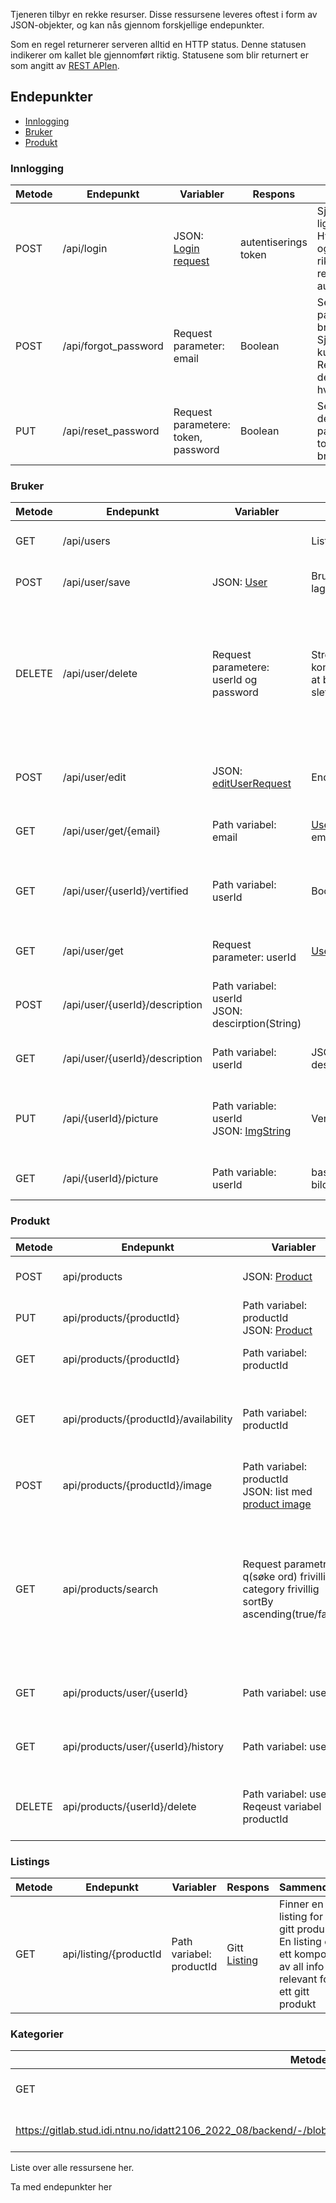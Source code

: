 Tjeneren tilbyr en rekke resurser. Disse ressursene leveres oftest i form av JSON-objekter, og kan nås gjennom forskjellige endepunkter. 

Som en regel returnerer serveren alltid en HTTP status. Denne statusen indikerer om kallet ble gjennomført riktig. Statusene som blir returnert er som angitt av [REST APIen](https://www.restapitutorial.com/lessons/httpmethods.html).



## Endepunkter

- [Innlogging](#innlogging)
- [Bruker](#bruker)
- [Produkt](#produkt)

### Innlogging
| Metode | Endepunkt | Variabler | Respons | Sammendrag |
|--------|-----------|-----------|---------|------------|
| POST | /api/login | JSON: [Login request](https://gitlab.stud.idi.ntnu.no/idatt2106_2022_08/backend/-/blob/main/src/main/java/ntnu/idatt/boco/model/LoginRequest.java) | autentiserings token | Sjekker om brukeren ligger i databasen. <br>Hvis burker finnes og passordet er riktig <br>returneres en autentiseringsnøkkel |
| POST | /api/forgot_password | Request parameter: email | Boolean | Sender en glemt passord email til brukeren. <br>Sjekker om emailen kunne sendes. Returnerer true hvis det lykkes og false hvis det feiler |
| PUT | /api/reset_password | Request parametere: token, password | Boolean | Setter passored lik det innsendte passored, bruker token for å validere bruker |

### Bruker
| Metode | Endepunkt | Variabler | Respons | Sammendrag |
|--------|-----------|-----------|---------|------------|
| GET | /api/users |  | Liste med brukere | Finner alle registrerte brukere |
| POST | /api/user/save | JSON: [User](https://gitlab.stud.idi.ntnu.no/idatt2106_2022_08/backend/-/blob/main/src/main/java/ntnu/idatt/boco/model/User.java) | Brukeren som ble laget | Legger til en ny bruker i databasen |
| DELETE | /api/user/delete | Request parametere: <br>userId og password | Streng med konfirmasjon om at bruker ble slettet | Sletter en gitt bruker fra databasen. Sjekker at passordet er riktig for å forhindre at en bruker sletter en bruker den ikke eier. |
| POST | /api/user/edit | JSON: [editUserRequest](https://gitlab.stud.idi.ntnu.no/idatt2106_2022_08/backend/-/blob/main/src/main/java/ntnu/idatt/boco/model/EditUserRequest.java) | Endret [user](https://gitlab.stud.idi.ntnu.no/idatt2106_2022_08/backend/-/blob/main/src/main/java/ntnu/idatt/boco/model/User.java) | Endrer en bruker å returnerer den nye versjonen |
| GET | /api/user/get/{email} | Path variabel: email | [User](https://gitlab.stud.idi.ntnu.no/idatt2106_2022_08/backend/-/blob/main/src/main/java/ntnu/idatt/boco/model/User.java) med gitt email | Finner en bruker basert på email |
| GET | /api/user/{userId}/vertified | Path variabel: userId | Boolean | Sjekker om en bruker er verifisert. <br>Returnere true eller false |
| GET | /api/user/get | Request parameter: userId | [User](https://gitlab.stud.idi.ntnu.no/idatt2106_2022_08/backend/-/blob/main/src/main/java/ntnu/idatt/boco/model/User.java) med gitt id | Finner bruker med oppgitt id |
| POST | /api/user/{userId}/description | Path variabel: userId <br>JSON: descirption(String) |  | Legger til en beskrivelse for en eksisterende bruker |
| GET | /api/user/{userId}/description | Path variabel: userId | JSON: descirption(String) | Finner beskrivelsen til en bruker |
| PUT | /api/{userId}/picture | Path variable: userId <br>JSON: [ImgString](https://gitlab.stud.idi.ntnu.no/idatt2106_2022_08/backend/-/blob/main/src/main/java/ntnu/idatt/boco/model/ImgString.java) | Verifikasjon tekst | Lagrer ett profil bilde i databasen, hvis det alt ligger ett blir det endret |
| GET | /api/{userId}/picture | Path variable: userId | base64 encoded bilde | Finner profilbilde til gitt bruker |

### Produkt
| Metode | Endepunkt | Variabler | Respons | Sammendrag |
|--------|-----------|-----------|---------|------------|
| POST | api/products | JSON: [Product](https://gitlab.stud.idi.ntnu.no/idatt2106_2022_08/backend/-/blob/main/src/main/java/ntnu/idatt/boco/model/Product.java) | Verifikasjons melding | Legger til ett produkt i databasen |
| PUT | api/products/{productId} | Path variabel: productId <br>JSON: [Product](https://gitlab.stud.idi.ntnu.no/idatt2106_2022_08/backend/-/blob/main/src/main/java/ntnu/idatt/boco/model/Product.java) | Verifikasjons melding | Endrer ett gitt produkt i databasen |
| GET | api/products/{productId} | Path variabel: productId | [Product](https://gitlab.stud.idi.ntnu.no/idatt2106_2022_08/backend/-/blob/main/src/main/java/ntnu/idatt/boco/model/Product.java) | Finner ett gitt produkt i databasen |
| GET | api/products/{productId}/availability | Path variabel: productId | Liste med [availability windows](https://gitlab.stud.idi.ntnu.no/idatt2106_2022_08/backend/-/blob/main/src/main/java/ntnu/idatt/boco/model/AvailabilityWindow.java) | Finner en liste med fra til dato vinduer hvor ett produkt er ledig |
| POST | api/products/{productId}/image | Path variabel: productId <br>JSON: list med [product image](https://gitlab.stud.idi.ntnu.no/idatt2106_2022_08/backend/-/blob/main/src/main/java/ntnu/idatt/boco/model/ProductImage.java) | Verifikasjons melding | Legger til nye bilder for ett produkt |
| GET | api/products/search | Request parametre: q(søke ord) frivillig<br>category frivillig<br>sortBy ascending(true/false) | Sortert liste med [produkter](https://gitlab.stud.idi.ntnu.no/idatt2106_2022_08/backend/-/blob/main/src/main/java/ntnu/idatt/boco/model/Product.java) | Lager en sortert liste med produkter basert på forskjellige request variabler. Noen av variablene kan stå som null. |
| GET | api/products/user/{userId} | Path variabel: userId | List med [usersProducts](https://gitlab.stud.idi.ntnu.no/idatt2106_2022_08/backend/-/blob/main/src/main/java/ntnu/idatt/boco/model/UsersProducts.java) | Finner alle produktene som hører til en bruker |
| GET | api/products/user/{userId}/history | Path variabel: userId | Liste med [produkter](https://gitlab.stud.idi.ntnu.no/idatt2106_2022_08/backend/-/blob/main/src/main/java/ntnu/idatt/boco/model/Product.java) | Finner alle produktene en bruker har leid |
| DELETE | api/products/{userId}/delete | Path variabel: userId, Reqeust variabel productId | Verifikasjons streng | Sletter ett gitt produkt hvis userId er produktets eier. |

### Listings
| Metode | Endepunkt | Variabler | Respons | Sammendrag |
|--------|-----------|-----------|---------|------------|
| GET | api/listing/{productId | Path variabel: productId | Gitt [Listing](https://gitlab.stud.idi.ntnu.no/idatt2106_2022_08/backend/-/blob/main/src/main/java/ntnu/idatt/boco/model/Listing.java) | Finner en listing for ett gitt produkt. En listing er ett kompositt av all info relevant for ett gitt produkt |

### Kategorier
| Metode | Endepunkt | Variabler | Respons | Sammendrag |
|--------|-----------|-----------|---------|------------|
| GET | api/categories | | Liste med [categories](
https://gitlab.stud.idi.ntnu.no/idatt2106_2022_08/backend/-/blob/main/src/main/java/ntnu/idatt/boco/model/Category.java) | Finner alle kategoriene i database | 




Liste over alle ressursene her.

Ta med endepunkter her